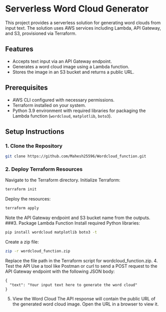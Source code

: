 # Serverless Word Cloud Generator

This project provides a serverless solution for generating word clouds from input text. The solution uses AWS services including Lambda, API Gateway, and S3, provisioned via Terraform.

## Features
- Accepts text input via an API Gateway endpoint.
- Generates a word cloud image using a Lambda function.
- Stores the image in an S3 bucket and returns a public URL.

## Prerequisites
- AWS CLI configured with necessary permissions.
- Terraform installed on your system.
- Python 3.9 environment with required libraries for packaging the Lambda function (`wordcloud`, `matplotlib`, `boto3`).

## Setup Instructions

### 1. Clone the Repository
```bash
git clone https://github.com/Mahesh25596/Wordcloud_function.git
```
### 2. Deploy Terraform Resources
Navigate to the Terraform directory.
Initialize Terraform:
```bash
terraform init
```
Deploy the resources:
```bash
terraform apply
```
Note the API Gateway endpoint and S3 bucket name from the outputs.
###3. Package Lambda Function
Install required Python libraries:
```bash
pip install wordcloud matplotlib boto3 -t
```
Create a zip file:
```bash
zip -r wordcloud_function.zip
```
Replace the file path in the Terraform script for wordcloud_function.zip.
4. Test the API
Use a tool like Postman or curl to send a POST request to the API Gateway endpoint with the following JSON body:
```
{
  "text": "Your input text here to generate the word cloud"
}
```
5. View the Word Cloud
The API response will contain the public URL of the generated word cloud image. Open the URL in a browser to view it.
